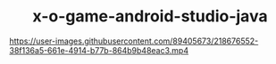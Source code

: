 <h1 align='center'>x-o-game-android-studio-java</h1> 

https://user-images.githubusercontent.com/89405673/218676552-38f136a5-661e-4914-b77b-864b9b48eac3.mp4


